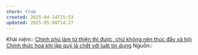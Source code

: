 ```yaml
---
share: true
created: 2025-04-14T15:53
updated: 2025-05-08T14:27
---
```

Khái niệm:: 
[Chính phủ làm từ thiện thì được, chứ không nên thúc đẩy xã hội](./Ch%C3%ADnh%20ph%E1%BB%A7%20l%C3%A0m%20t%E1%BB%AB%20thi%E1%BB%87n%20th%C3%AC%20%C4%91%C6%B0%E1%BB%A3c,%20ch%E1%BB%A9%20kh%C3%B4ng%20n%C3%AAn%20th%C3%BAc%20%C4%91%E1%BA%A9y%20x%C3%A3%20h%E1%BB%99i.md)
[Chính thức hoá khi lập quỹ là chết với luật tín dụng](../../../../../%E2%9A%A1Hi%E1%BB%83u%20bi%E1%BA%BFt%20s%C3%A2u/Ph%C3%A1t%20tri%E1%BB%83n%20b%E1%BB%81n%20v%E1%BB%AFng/H%E1%BB%97%20tr%E1%BB%A3%20ng%C6%B0%E1%BB%9Di%20y%E1%BA%BFu%20th%E1%BA%BF/T%C3%A0i%20ch%C3%ADnh%20vi%20m%C3%B4/Ch%C3%ADnh%20th%E1%BB%A9c%20ho%C3%A1%20khi%20l%E1%BA%ADp%20qu%E1%BB%B9%20l%C3%A0%20ch%E1%BA%BFt%20v%E1%BB%9Bi%20lu%E1%BA%ADt%20t%C3%ADn%20d%E1%BB%A5ng.md)
Nguồn::